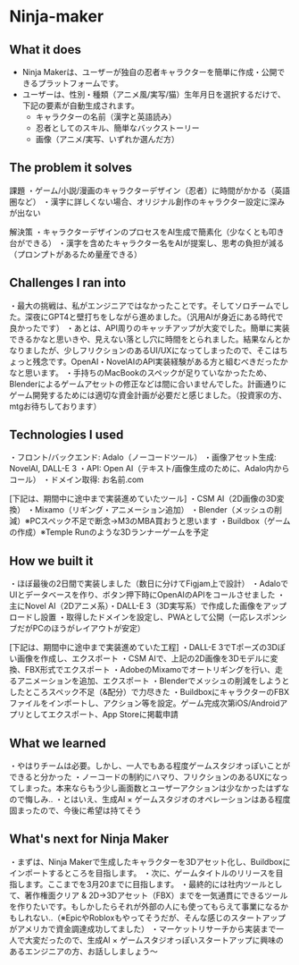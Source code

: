 # Ninja-maker

## What it does
- Ninja Makerは、ユーザーが独自の忍者キャラクターを簡単に作成・公開できるプラットフォームです。
- ユーザーは、性別・種類（アニメ風/実写/猫）生年月日を選択するだけで、下記の要素が自動生成されます。
  - キャラクターの名前（漢字と英語読み）
  - 忍者としてのスキル、簡単なバックストーリー
  - 画像（アニメ/実写、いずれか選んだ方）

## The problem it solves
課題
・ゲーム/小説/漫画のキャラクターデザイン（忍者）に時間がかかる（英語圏など）
・漢字に詳しくない場合、オリジナル創作のキャラクター設定に深みが出ない

解決策
・キャラクターデザインのプロセスをAI生成で簡素化（少なくとも叩き台ができる）
・漢字を含めたキャラクター名をAIが提案し、思考の負担が減る（プロンプトがあるため量産できる）

## Challenges I ran into
・最大の挑戦は、私がエンジニアではなかったことです。そしてソロチームでした。深夜にGPT4と壁打ちをしながら進めました。（汎用AIが身近にある時代で良かったです）
・あとは、API周りのキャッチアップが大変でした。簡単に実装できるかなと思いきや、見えない落とし穴に時間をとられました。結果なんとかなりましたが、少しフリクションのあるUI/UXになってしまったので、そこはちょっと残念です。OpenAI・NovelAIのAPI実装経験がある方と組むべきだったかなと思います。
・手持ちのMacBookのスペックが足りていなかったため、Blenderによるゲームアセットの修正などは間に合いませんでした。計画通りにゲーム開発するためには適切な資金計画が必要だと感じました。（投資家の方、mtgお待ちしております）

## Technologies I used
・フロント/バックエンド: Adalo（ノーコードツール）
・画像アセット生成: NovelAI, DALL-E 3
・API: Open AI（テキスト/画像生成のために、Adalo内からコール）
・ドメイン取得: お名前.com

[下記は、期間中に途中まで実装進めていたツール]
・CSM AI（2D画像の3D変換）
・Mixamo（リギング・アニメーション追加）
・Blender（メッシュの削減）※PCスペック不足で断念→M3のMBA買おうと思います
・Buildbox（ゲームの作成）※Temple Runのような3Dランナーゲームを予定

## How we built it
・ほぼ最後の2日間で実装しました（数日に分けてFigjam上で設計）
・AdaloでUIとデータベースを作り、ボタン押下時にOpenAIのAPIをコールさせました
・主にNovel AI（2Dアニメ系）・DALL-E 3（3D実写系）で作成した画像をアップロードし設置
・取得したドメインを設定し、PWAとして公開（一応レスポンシブだがPCのほうがレイアウトが安定）

[下記は、期間中に途中まで実装進めていた工程]
・DALL-E 3でTポーズの3Dぽい画像を作成し、エクスポート
・CSM AIで、上記の2D画像を3Dモデルに変換、FBX形式でエクスポート
・AdobeのMixamoでオートリギングを行い、走るアニメーションを追加、エクスポート
・Blenderでメッシュの削減をしようとしたところスペック不足（&配分）で力尽きた
・BuildboxにキャラクターのFBXファイルをインポートし、アクション等を設定。ゲーム完成次第iOS/Androidアプリとしてエクスポート、App Storeに掲載申請

## What we learned
・やはりチームは必要。しかし、一人でもある程度ゲームスタジオっぽいことができると分かった
・ノーコードの制約にハマり、フリクションのあるUXになってしまった。本来ならもう少し画面数とユーザーアクションは少なかったはずなので悔しみ..
・とはいえ、生成AI × ゲームスタジオのオペレーションはある程度固まったので、今後に希望は持てそう

## What's next for Ninja Maker
・まずは、Ninja Makerで生成したキャラクターを3Dアセット化し、Buildboxにインポートするところを目指します。
・次に、ゲームタイトルのリリースを目指します。ここまでを3月20までに目指します。
・最終的には社内ツールとして、著作権面クリア & 2D→3Dアセット（FBX）までを一気通貫にできるツールを作りたいです。もしかしたらそれが外部の人にも使ってもらえて事業になるかもしれない..（※EpicやRobloxもやってそうだが、そんな感じのスタートアップがアメリカで資金調達成功してました）
・マーケットリサーチから実装まで一人で大変だったので、生成AI × ゲームスタジオっぽいスタートアップに興味のあるエンジニアの方、お話ししましょう〜

